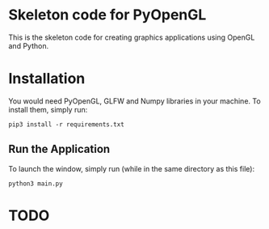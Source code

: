 # Skeleton code for PyOpenGL

This is the skeleton code for creating graphics applications using OpenGL and Python.

# Installation

You would need PyOpenGL, GLFW and Numpy libraries in your machine. To install them, simply run:

    pip3 install -r requirements.txt

## Run the Application

To launch the window, simply run (while in the same directory as this file):

    python3 main.py

# TODO
